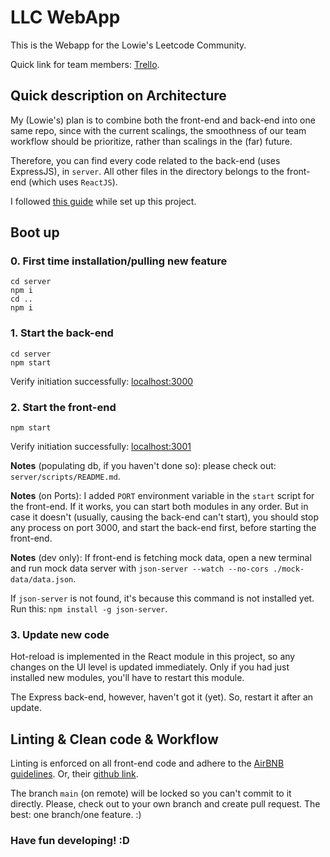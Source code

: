 # LLC WebApp

This is the Webapp for the Lowie's Leetcode Community.

Quick link for team members: [Trello](https://trello.com/b/uYL1a8Bd/llc-web-agile-board).

## Quick description on Architecture

My (Lowie's) plan is to combine both the front-end and back-end into one same repo, since with the current scalings, the smoothness of our team workflow should be prioritize, rather than scalings in the (far) future.

Therefore, you can find every code related to the back-end (uses ExpressJS), in `server`. All other files in the directory belongs to the front-end (which uses `ReactJS`).

I followed [this guide](https://burkeholland.dev/posts/express-react-starter-refresh/) while set up this project.

## Boot up

### 0. First time installation/pulling new feature
```
cd server
npm i
cd ..
npm i
```
### 1. Start the back-end

```
cd server
npm start
```

Verify initiation successfully: [localhost:3000](http://localhost:3000)

### 2. Start the front-end
```
npm start
```
Verify initiation successfully: [localhost:3001](http://localhost:3001)

**Notes** (populating db, if you haven't done so): please check out: `server/scripts/README.md`.

**Notes** (on Ports): I added `PORT` environment variable in the `start` script for the front-end. If it works, you can start both modules in any order. But in case it doesn't (usually, causing the back-end can't start), you should stop any process on port 3000, and start the back-end first, before starting the front-end.

**Notes** (dev only): If front-end is fetching mock data, open a new terminal and run mock data server with `json-server --watch --no-cors ./mock-data/data.json`.

If `json-server` is not found, it's because this command is not installed yet. Run this: `npm install -g json-server`.

### 3. Update new code

Hot-reload is implemented in the React module in this project, so any changes on the UI level is updated immediately. Only if you had just installed new modules, you'll have to restart this module.

The Express back-end, however, haven't got it (yet). So, restart it after an update.

## Linting & Clean code & Workflow

Linting is enforced on all front-end code and adhere to the [AirBNB guidelines](https://airbnb.io/javascript/). Or, their [github link](https://github.com/airbnb/javascript).

The branch `main` (on remote) will be locked so you can't commit to it directly. Please, check out to your own branch and create pull request. The best: one branch/one feature. :)

### Have fun developing! :D

